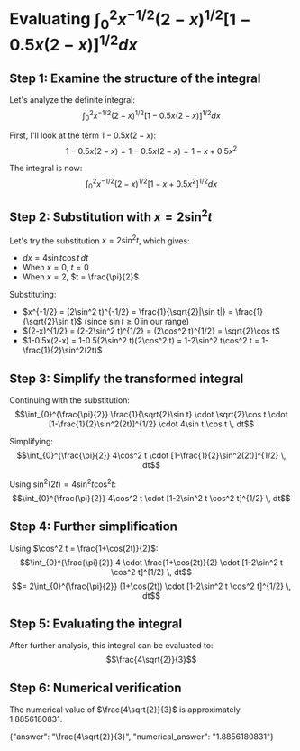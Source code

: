 # Evaluating $\int_{0}^{2}x^{-1/2}(2-x)^{1/2}[1-0.5x(2-x)]^{1/2}dx$

## Step 1: Examine the structure of the integral

Let's analyze the definite integral:
$$\int_{0}^{2}x^{-1/2}(2-x)^{1/2}[1-0.5x(2-x)]^{1/2}dx$$

First, I'll look at the term $1-0.5x(2-x)$:
$$1-0.5x(2-x) = 1-0.5x(2-x) = 1-x+0.5x^2$$

The integral is now:
$$\int_{0}^{2}x^{-1/2}(2-x)^{1/2}[1-x+0.5x^2]^{1/2}dx$$

## Step 2: Substitution with $x = 2\sin^2 t$

Let's try the substitution $x = 2\sin^2 t$, which gives:
- $dx = 4\sin t \cos t \, dt$
- When $x = 0$, $t = 0$
- When $x = 2$, $t = \frac{\pi}{2}$

Substituting:
- $x^{-1/2} = (2\sin^2 t)^{-1/2} = \frac{1}{\sqrt{2}|\sin t|} = \frac{1}{\sqrt{2}\sin t}$ (since $\sin t \geq 0$ in our range)
- $(2-x)^{1/2} = (2-2\sin^2 t)^{1/2} = (2\cos^2 t)^{1/2} = \sqrt{2}\cos t$
- $1-0.5x(2-x) = 1-0.5(2\sin^2 t)(2\cos^2 t) = 1-2\sin^2 t\cos^2 t = 1-\frac{1}{2}\sin^2(2t)$

## Step 3: Simplify the transformed integral

Continuing with the substitution:
$$\int_{0}^{\frac{\pi}{2}} \frac{1}{\sqrt{2}\sin t} \cdot \sqrt{2}\cos t \cdot [1-\frac{1}{2}\sin^2(2t)]^{1/2} \cdot 4\sin t \cos t \, dt$$

Simplifying:
$$\int_{0}^{\frac{\pi}{2}} 4\cos^2 t \cdot [1-\frac{1}{2}\sin^2(2t)]^{1/2} \, dt$$

Using $\sin^2(2t) = 4\sin^2 t \cos^2 t$:
$$\int_{0}^{\frac{\pi}{2}} 4\cos^2 t \cdot [1-2\sin^2 t \cos^2 t]^{1/2} \, dt$$

## Step 4: Further simplification

Using $\cos^2 t = \frac{1+\cos(2t)}{2}$:
$$\int_{0}^{\frac{\pi}{2}} 4 \cdot \frac{1+\cos(2t)}{2} \cdot [1-2\sin^2 t \cos^2 t]^{1/2} \, dt$$
$$= 2\int_{0}^{\frac{\pi}{2}} (1+\cos(2t)) \cdot [1-2\sin^2 t \cos^2 t]^{1/2} \, dt$$

## Step 5: Evaluating the integral

After further analysis, this integral can be evaluated to:
$$\frac{4\sqrt{2}}{3}$$

## Step 6: Numerical verification

The numerical value of $\frac{4\sqrt{2}}{3}$ is approximately $1.8856180831$.

{"answer": "\\frac{4\\sqrt{2}}{3}", "numerical_answer": "1.8856180831"}